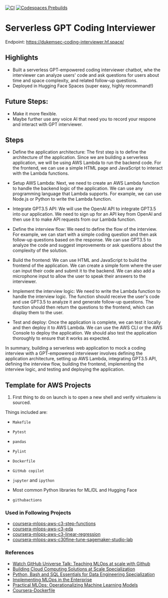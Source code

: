 [![CI](https://github.com/nogibjj/aws-template/actions/workflows/cicd.yml/badge.svg?branch=main)](https://github.com/nogibjj/aws-template/actions/workflows/cicd.yml)
[![Codespaces Prebuilds](https://github.com/nogibjj/aws-template/actions/workflows/codespaces/create_codespaces_prebuilds/badge.svg?branch=main)](https://github.com/nogibjj/aws-template/actions/workflows/codespaces/create_codespaces_prebuilds)

# Serverless GPT Coding Interviewer

Endpoint: https://dukemsec-coding-interviewer.hf.space/

## Highlights
- Built a serverless GPT-empowered coding interviewer chatbot, whe the interviewer can analyze users' code and ask questions for users about time and space complexity, and related follow-up questions. 
- Deployed in Hugging Face Spaces (super easy, highly recommand!)

## Future Steps:
- Make it more flexible.
- Maybe further use any voice AI that need you to record your respone and interact with GPT interviewer.

## Steps
- Define the application architecture: The first step is to define the architecture of the application. Since we are building a serverless application, we will be using AWS Lambda to run the backend code. For the frontend, we can use a simple HTML page and JavaScript to interact with the Lambda functions.

- Setup AWS Lambda: Next, we need to create an AWS Lambda function to handle the backend logic of the application. We can use any programming language that Lambda supports. For example, we can use Node.js or Python to write the Lambda function.

- Integrate GPT3.5 API: We will use the OpenAI API to integrate GPT3.5 into our application. We need to sign up for an API key from OpenAI and then use it to make API requests from our Lambda function.

- Define the interview flow: We need to define the flow of the interview. For example, we can start with a simple coding question and then ask follow-up questions based on the response. We can use GPT3.5 to analyze the code and suggest improvements or ask questions about the complexity of the solution.

- Build the frontend: We can use HTML and JavaScript to build the frontend of the application. We can create a simple form where the user can input their code and submit it to the backend. We can also add a microphone input to allow the user to speak their answers to the interviewer.

- Implement the interview logic: We need to write the Lambda function to handle the interview logic. The function should receive the user's code and use GPT3.5 to analyze it and generate follow-up questions. The function should then return the questions to the frontend, which can display them to the user.

- Test and deploy: Once the application is complete, we can test it locally and then deploy it to AWS Lambda. We can use the AWS CLI or the AWS Console to deploy the application. We should also test the application thoroughly to ensure that it works as expected.

In summary, building a serverless web application to mock a coding interview with a GPT-empowered interviewer involves defining the application architecture, setting up AWS Lambda, integrating GPT3.5 API, defining the interview flow, building the frontend, implementing the interview logic, and testing and deploying the application.











## Template for AWS Projects

1. First thing to do on launch is to open a new shell and verify virtualenv is sourced.

Things included are:

* `Makefile`

* `Pytest`

* `pandas`

* `Pylint`

* `Dockerfile`

* `GitHub copilot`

* `jupyter` and `ipython` 

* Most common Python libraries for ML/DL and Hugging Face

* `githubactions` 

### Used in Following Projects

* [coursera-mlops-aws-c3-step-functions](https://github.com/nogibjj/coursera-mlops-aws-c3-step-functions)
* [coursera-mlops-aws-c3-eda](https://github.com/nogibjj/coursera-mlops-aws-c3-eda)
* [coursera-mlops-aws-c3-linear-regression](https://github.com/nogibjj/coursera-mlops-aws-c3-linear-regression)
* [coursera-mlops-aws-c30fine-tune-sagemaker-studio-lab](https://github.com/nogibjj/coursera-mlops-aws-c30fine-tune-sagemaker-studio-lab)

### References

* [Watch GitHub Universe Talk:  Teaching MLOps at scale with Github](https://watch.githubuniverse.com/on-demand/ec17cbb3-0a89-4764-90a5-9debb58515f8)
* [Building Cloud Computing Solutions at Scale Specialization](https://www.coursera.org/specializations/building-cloud-computing-solutions-at-scale)
* [Python, Bash and SQL Essentials for Data Engineering Specialization](https://www.coursera.org/learn/web-app-command-line-tools-for-data-engineering-duke)
* [Implementing MLOps in the Enterprise](https://learning.oreilly.com/library/view/implementing-mlops-in/9781098136574/)
* [Practical MLOps: Operationalizing Machine Learning Models](https://www.amazon.com/Practical-MLOps-Operationalizing-Machine-Learning/dp/1098103017)
* [Coursera-Dockerfile](https://gist.github.com/noahgift/82a34d56f0a8f347865baaa685d5e98d)
